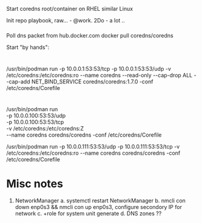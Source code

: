 Start coredns root/container on RHEL similar Linux

Init repo playbook, raw... -  @work.
2Do - a lot ..

#####
Poll dns packet from hub.docker.com
docker pull coredns/coredns

Start "by hands":
#
/usr/bin/podman run
   -p 10.0.0.1:53:53/tcp
   -p 10.0.0.1:53:53/udp
   -v /etc/coredns:/etc/coredns:ro
   --name coredns
   --read-only
   --cap-drop ALL
   --cap-add NET_BIND_SERVICE
   coredns/coredns:1.7.0 -conf /etc/coredns/Corefile

#
/usr/bin/podman run  \
     -p 10.0.0.100:53:53/udp \
     -p 10.0.0.100:53:53/tcp \
     -v /etc/coredns:/etc/coredns:Z \
     --name coredns
     coredns/coredns -conf /etc/coredns/Corefile

/usr/bin/podman run  -p 10.0.0.111:53:53/udp -p 10.0.0.111:53:53/tcp -v /etc/coredns:/etc/coredns:ro   --name coredns  coredns/coredns -conf /etc/coredns/Corefile


# Misc notes
1. NetworkManager
a.  systemctl restart NetworkManager
b.  nmcli con down enp0s3 && nmcli con up enp0s3, configure secondory IP for network
c.  +role for system unit generate
d.  DNS zones ??
